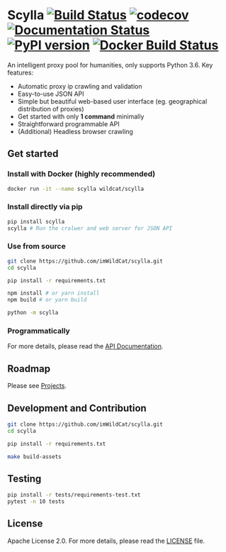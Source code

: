 Scylla [![Build Status](https://travis-ci.org/imWildCat/scylla.svg?branch=master)](https://travis-ci.org/imWildCat/scylla) [![codecov](https://codecov.io/gh/imWildCat/scylla/branch/master/graph/badge.svg)](https://codecov.io/gh/imWildCat/scylla) [![Documentation Status](https://readthedocs.org/projects/scylla-py/badge/?version=latest)](https://scylla.wildcat.io/en/latest/?badge=latest) [![PyPI version](https://badge.fury.io/py/scylla.svg)](https://badge.fury.io/py/scylla) [![Docker Build Status](https://img.shields.io/docker/build/wildcat/scylla.svg)](https://hub.docker.com/r/wildcat/scylla/) 
===

An intelligent proxy pool for humanities, only supports Python 3.6. Key features:

- Automatic proxy ip crawling and validation
- Easy-to-use JSON API
- Simple but beautiful web-based user interface (eg. geographical distribution of proxies)
- Get started with only **1 command** minimally
- Straightforward programmable API
- (Additional) Headless browser crawling


## Get started

### Install with Docker (highly recommended)

```bash
docker run -it --name scylla wildcat/scylla
```

### Install directly via pip

```bash
pip install scylla
scylla # Run the cralwer and web server for JSON API
```

### Use from source

```bash
git clone https://github.com/imWildCat/scylla.git
cd scylla

pip install -r requirements.txt

npm install # or yarn install
npm build # or yarn build

python -m scylla
```

### Programmatically


For more details, please read the [API Documentation](http://scylla.wildcat.io/en/latest/py-modindex.html).

## Roadmap

Please see [Projects](https://github.com/imWildCat/scylla/projects).

## Development and Contribution

```bash
git clone https://github.com/imWildCat/scylla.git
cd scylla

pip install -r requirements.txt

make build-assets
```

## Testing

```bash
pip install -r tests/requirements-test.txt
pytest -n 10 tests
```

## License

Apache License 2.0. For more details, please read the [LICENSE](./LICENSE) file.